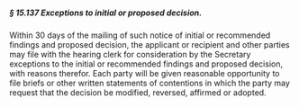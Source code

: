 ##### § 15.137 Exceptions to initial or proposed decision. #####

Within 30 days of the mailing of such notice of initial or recommended findings and proposed decision, the applicant or recipient and other parties may file with the hearing clerk for consideration by the Secretary exceptions to the initial or recommended findings and proposed decision, with reasons therefor. Each party will be given reasonable opportunity to file briefs or other written statements of contentions in which the party may request that the decision be modified, reversed, affirmed or adopted.